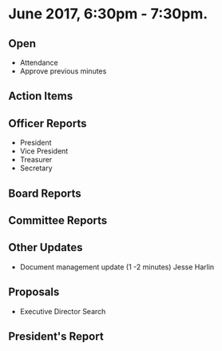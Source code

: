 # June 2017, 6:30pm - 7:30pm.

## Open
* Attendance
* Approve previous minutes

## Action Items

## Officer Reports
* President
* Vice President
* Treasurer
* Secretary

## Board Reports

## Committee Reports

## Other Updates
* Document management update (1 -2 minutes) Jesse Harlin

## Proposals
* Executive Director Search
  
## President's Report 
